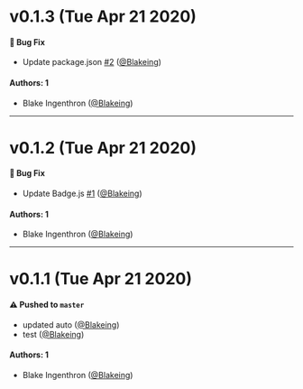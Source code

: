# v0.1.3 (Tue Apr 21 2020)

#### 🐛 Bug Fix

- Update package.json [#2](https://github.com/Blakeing/blakes-design-system/pull/2) ([@Blakeing](https://github.com/Blakeing))

#### Authors: 1

- Blake Ingenthron ([@Blakeing](https://github.com/Blakeing))

---

# v0.1.2 (Tue Apr 21 2020)

#### 🐛 Bug Fix

- Update Badge.js [#1](https://github.com/Blakeing/blakes-design-system/pull/1) ([@Blakeing](https://github.com/Blakeing))

#### Authors: 1

- Blake Ingenthron ([@Blakeing](https://github.com/Blakeing))

---

# v0.1.1 (Tue Apr 21 2020)

#### ⚠️  Pushed to `master`

- updated auto ([@Blakeing](https://github.com/Blakeing))
- test ([@Blakeing](https://github.com/Blakeing))

#### Authors: 1

- Blake Ingenthron ([@Blakeing](https://github.com/Blakeing))